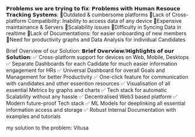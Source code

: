 𝗣𝗿𝗼𝗯𝗹𝗲𝗺𝘀 𝘄𝗲 𝗮𝗿𝗲 𝘁𝗿𝘆𝗶𝗻𝗴 𝘁𝗼 𝗳𝗶𝘅:
𝗣𝗿𝗼𝗯𝗹𝗲𝗺𝘀 𝘄𝗶𝘁𝗵 𝗛𝘂𝗺𝗮𝗻 𝗥𝗲𝘀𝗼𝘂𝗰𝗲 𝗧𝗿𝗮𝗰𝗸𝗶𝗻𝗴 𝗦𝘆𝘀𝘁𝗲𝗺𝘀:
🔹Outdated & cumbersome platforms
🔹Lack of Cross-platform Compatibility: Inability to access data of any device
🔹Expensive maintainance & Servers
🔹Scalability issues
🔹Difficulty in Syncing Data in realtime
🔹Lack of Documentations: for easier onboarding of new members
🔹Need for productivity graphs and Data Analysis for individual Candidates

Brief Overview of our Solution:
𝗕𝗿𝗶𝗲𝗳 𝗢𝘃𝗲𝗿𝘃𝗶𝗲𝘄/𝗛𝗶𝗴𝗵𝗹𝗶𝗴𝗵𝘁𝘀 𝗼𝗳 𝗼𝘂𝗿 𝗦𝗼𝗹𝘂𝘁𝗶𝗼𝗻:
✅ Cross-platform support for devices on Web, Mobile, Desktops
✅ Separate Dashboards for each Cadidate for much easier information engagement for HRs
✅ Universal Dashboard for overall Goals and Management for better Productivity
✅ One-click feature for communication with candidates and other essention resources
✅ Visualisation of all essential Metrics by graphs and charts
✅ Tech stack for automatic Scalability without any hassle
✅ Decentralised Web3 based platform
✅ Modern future-proof Tech stack
✅ ML Models for deeplinking all essential information access and storage
✅ Robust Internal Documentation with examples and tutorials

my solution to the problem: Vitusa
